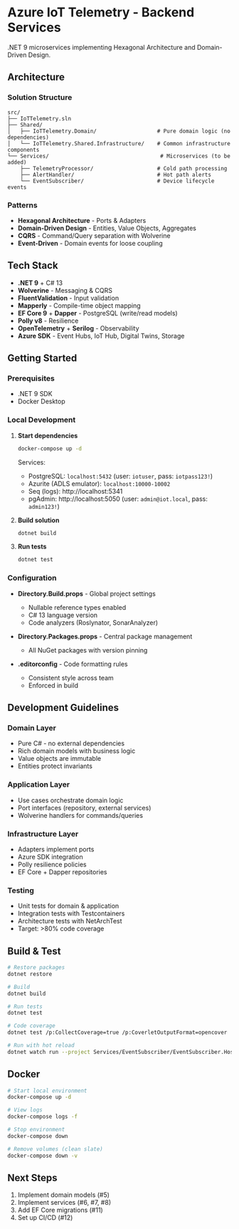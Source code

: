 # Azure IoT Telemetry - Backend Services

.NET 9 microservices implementing Hexagonal Architecture and Domain-Driven Design.

## Architecture

### Solution Structure
```
src/
├── IoTTelemetry.sln
├── Shared/
│   ├── IoTTelemetry.Domain/                   # Pure domain logic (no dependencies)
│   └── IoTTelemetry.Shared.Infrastructure/    # Common infrastructure components
└── Services/                                   # Microservices (to be added)
    ├── TelemetryProcessor/                    # Cold path processing
    ├── AlertHandler/                          # Hot path alerts
    └── EventSubscriber/                       # Device lifecycle events
```

### Patterns
- **Hexagonal Architecture** - Ports & Adapters
- **Domain-Driven Design** - Entities, Value Objects, Aggregates
- **CQRS** - Command/Query separation with Wolverine
- **Event-Driven** - Domain events for loose coupling

## Tech Stack

- **.NET 9** + C# 13
- **Wolverine** - Messaging & CQRS
- **FluentValidation** - Input validation
- **Mapperly** - Compile-time object mapping
- **EF Core 9** + **Dapper** - PostgreSQL (write/read models)
- **Polly v8** - Resilience
- **OpenTelemetry** + **Serilog** - Observability
- **Azure SDK** - Event Hubs, IoT Hub, Digital Twins, Storage

## Getting Started

### Prerequisites
- .NET 9 SDK
- Docker Desktop

### Local Development

1. **Start dependencies**
   ```bash
   docker-compose up -d
   ```

   Services:
   - PostgreSQL: `localhost:5432` (user: `iotuser`, pass: `iotpass123!`)
   - Azurite (ADLS emulator): `localhost:10000-10002`
   - Seq (logs): http://localhost:5341
   - pgAdmin: http://localhost:5050 (user: `admin@iot.local`, pass: `admin123!`)

2. **Build solution**
   ```bash
   dotnet build
   ```

3. **Run tests**
   ```bash
   dotnet test
   ```

### Configuration

- **Directory.Build.props** - Global project settings
  - Nullable reference types enabled
  - C# 13 language version
  - Code analyzers (Roslynator, SonarAnalyzer)

- **Directory.Packages.props** - Central package management
  - All NuGet packages with version pinning

- **.editorconfig** - Code formatting rules
  - Consistent style across team
  - Enforced in build

## Development Guidelines

### Domain Layer
- Pure C# - no external dependencies
- Rich domain models with business logic
- Value objects are immutable
- Entities protect invariants

### Application Layer
- Use cases orchestrate domain logic
- Port interfaces (repository, external services)
- Wolverine handlers for commands/queries

### Infrastructure Layer
- Adapters implement ports
- Azure SDK integration
- Polly resilience policies
- EF Core + Dapper repositories

### Testing
- Unit tests for domain & application
- Integration tests with Testcontainers
- Architecture tests with NetArchTest
- Target: >80% code coverage

## Build & Test

```bash
# Restore packages
dotnet restore

# Build
dotnet build

# Run tests
dotnet test

# Code coverage
dotnet test /p:CollectCoverage=true /p:CoverletOutputFormat=opencover

# Run with hot reload
dotnet watch run --project Services/EventSubscriber/EventSubscriber.Host
```

## Docker

```bash
# Start local environment
docker-compose up -d

# View logs
docker-compose logs -f

# Stop environment
docker-compose down

# Remove volumes (clean slate)
docker-compose down -v
```

## Next Steps

1. Implement domain models (#5)
2. Implement services (#6, #7, #8)
3. Add EF Core migrations (#11)
4. Set up CI/CD (#12)
